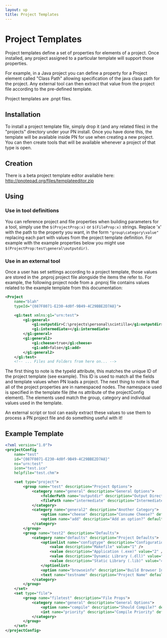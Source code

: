 ```yaml
---
layout: up
title: Project Templates
---
```


# Project Templates

Project templates define a set of properties for elements of a project. Once installed, any project assigned to a particular template will support those properties.

For example, in a Java project you can define a property for a Project element called "Class Path" allowing specification of the java class path for the project. Any external tool can then extract that value from the project file according to the pre-defined template.

Project templates are .pnpt files.

## Installation

To install a project template file, simply drop it (and any related files) in the "projects" directory under your PN install. Once you have done this, the template will be available inside PN for use when creating a new project. You can then create tools that will be available whenever a project of that type is open.

## Creation

There is a beta project template editor available here: http://pnotepad.org/files/templateeditor.zip

## Using

### Use in tool definitions

You can reference project and file properties when building parameters for a tool, simply use the `$(ProjectProp:x)` or `$(FileProp:x)` strings. Replace 'x' with the path to the property you want, in the form `"group\category\value"` replacing each part with values from the project template definition. For example with the example properties below you might use `$(ProjectProp:test\general\outputdir)`.

### Use in an external tool

Once a user has set settings according to a project template, those values are stored in the .pnproj project file alongside the items the refer to. For example, the following project node from a .pnproj file contains values related to the example template from this documentation:

```xml
<Project 
    name="blah" 
    typeId="{087F8071-E230-4d0f-9B49-4C29BBE2D7A8}">

    <g1:test xmlns:g1="urn:test">
        <g1:general>
            <g1:outputdir>C:\projects\personal\scintilla</g1:outputdir>
            <g1:intermediate></g1:intermediate>
        </g1:general>
        <g1:general2>
            <g1:cheese>true</g1:cheese>
            <g1:add>false</g1:add>
        </g1:general2>
    </g1:test>
    <!-- ... Files and Folders from here on... -->
```

The first thing to note is the typeId attribute, this matches the unique ID of the project template (see example). This ID is used to match all the fields and template values when PN loads a project. The next thing to note is that all of the project properties are in namespaced nodes. The namespace used is specified in the template file (the ns attribute of the projectConfig element). The elements used match the group, category and individual values used in the template.

An external script or tool can easily extract these values to use them to process a PN project file and do something useful with it!

## Example Template

```xml
<?xml version="1.0"?>
<projectConfig 
    name="test" 
    id="{087F8071-E230-4d0f-9B49-4C29BBE2D7A8}" 
    ns="urn:test" 
    icon="test.ico" 
    helpfile="test.chm">

	<set type="project">
		<group name="test" description="Project Options">
			<category name="general" description="General Options">
				<folderPath name="outputdir" description="Output Directory" helpid="1023" />
				<filePath name="intermediate" description="Intermediate Directory" helpid="1024" />
			</category>
			<category name="general2" description="Another Category">
				<option name="cheese" description="Consume Cheese?" default="true"/>
				<option name="add" description="Add an option?" default="false"/>
			</category>			
		</group>
		<group name="test2" description="Defaults">
			<category name="defaults" description="Project Defaults">
				<optionlist name="configtype" description="Configuration Type" helpid="1025">
					<value description="Makefile" value="1" />
					<value description="Application (.exe)" value="2" />
					<value description="Dynamic Library (.dll)" value="3" />
					<value description="Static Library (.lib)" value="4" />
				</optionlist>
				<option name="browseinfo" description="Build Browser Information" helpid="2"/>
				<text name="testname" description="Project Name" default="some text here" helpid="1"/>
			</category>
		</group>
	</set>
	<set type="file">
		<group name="filetest" description="File Props">
			<category name="general" description="General Options">
				<option name="compile" description="Should Compile?" default="true"/>
				<int name="priority" description="Compile Priority" default="5"/>
			</category>
		</group>
	</set>
</projectConfig>
```